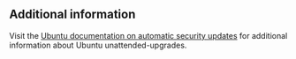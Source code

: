 ## Additional information

Visit the [Ubuntu documentation on automatic security updates](https://help.ubuntu.com/community/AutomaticSecurityUpdates) for additional information about Ubuntu unattended-upgrades.
